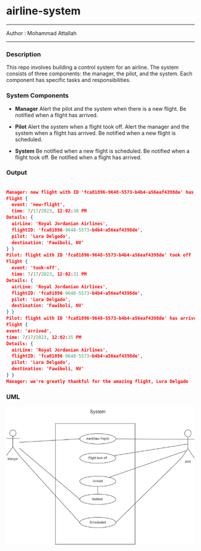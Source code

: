 # airline-system

---
Author : Mohammad Attallah

--- 

### Description
This repo involves building a control system for an airline. The system consists of three components: the manager, the pilot, and the system. Each component has specific tasks and responsibilities. 

### System Components

- **Manager**
Alert the pilot and the system when there is a new flight.
 Be notified when a flight has arrived.

- **Pilot**
Alert the system when a flight took off.
Alert the manager and the system when a flight has arrived.
Be notified when a new flight is scheduled.

- **System**
Be notified when a new flight is scheduled.
Be notified when a flight took off.
Be notified when a flight has arrived.


### Output

```JSON

Manager: new flight with ID 'fca81896-9648-5573-b4b4-a56eaf4398de' has been scheduled
Flight {
  event: 'new-flight',
  time: 7/17/2023, 12:02:30 PM
Details: {
  airLine: 'Royal Jordanian Airlines',
  flightID: 'fca81896-9648-5573-b4b4-a56eaf4398de',
  pilot: 'Lura Delgado',
  destination: 'Fawiboli, NV'
} }
Pilot: flight with ID 'fca81896-9648-5573-b4b4-a56eaf4398de' took off
Flight {
  event: 'took-off',
  time: 7/17/2023, 12:02:31 PM
Details: {
  airLine: 'Royal Jordanian Airlines',
  flightID: 'fca81896-9648-5573-b4b4-a56eaf4398de',
  pilot: 'Lura Delgado',
  destination: 'Fawiboli, NV'
} }
Pilot: flight with ID 'fca81896-9648-5573-b4b4-a56eaf4398de' has arrived
Flight {
event: 'arrived',
time: 7/17/2023, 12:02:35 PM
Details: {
  airLine: 'Royal Jordanian Airlines',
  flightID: 'fca81896-9648-5573-b4b4-a56eaf4398de',
  pilot: 'Lura Delgado',
  destination: 'Fawiboli, NV'
} }
Manager: we're greatly thankful for the amazing flight, Lura Delgado
```

### UML
![UML](system.jpg)
